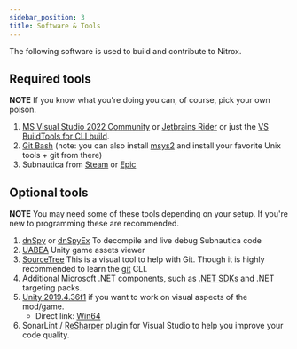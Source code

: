 ```yaml
---
sidebar_position: 3
title: Software & Tools
---
```


The following software is used to build and contribute to Nitrox.

## Required tools

**NOTE** If you know what you're doing you can, of course, pick your own poison.

1. [MS Visual Studio 2022 Community](https://visualstudio.microsoft.com/thank-you-downloading-visual-studio/?sku=Community&channel=Release&version=VS2022) or [Jetbrains Rider](https://www.jetbrains.com/rider/) or just the [VS BuildTools for CLI build](https://visualstudio.microsoft.com/downloads/#build-tools-for-visual-studio-2022).
2. [Git Bash](https://git-scm.com/download/win) (note: you can also install [msys2](http://www.msys2.org/) and install your favorite Unix tools + git from there)
3. Subnautica from [Steam](https://store.steampowered.com/app/264710/Subnautica/) or [Epic](https://store.epicgames.com/p/subnautica)

## Optional tools

**NOTE** You may need some of these tools depending on your setup. If you're new to programming these are recommended.

1. [dnSpy](https://github.com/0xd4d/dnSpy/releases) or [dnSpyEx](https://github.com/dnSpyEx/dnSpy) To decompile and live debug Subnautica code
2. [UABEA](https://github.com/nesrak1/UABEA) Unity game assets viewer
3. [SourceTree](https://www.sourcetreeapp.com/)
   This is a visual tool to help with Git. Though it is highly recommended to learn the [git](https://git-scm.com/) CLI.
4. Additional Microsoft .NET components, such as [.NET SDKs](https://dotnet.microsoft.com/download/visual-studio-sdks) and .NET targeting packs.
5. [Unity 2019.4.36f1](https://unity3d.com/get-unity/download/archive) if you want to work on visual aspects of the mod/game.
   - Direct link: [Win64](https://download.unity3d.com/download_unity/660c164b2fc5/Windows64EditorInstaller/UnitySetup64-2019.4.36f1.exe)
6. SonarLint / [ReSharper](https://www.jetbrains.com/de-de/resharper/) plugin for Visual Studio to help you improve your code quality.
